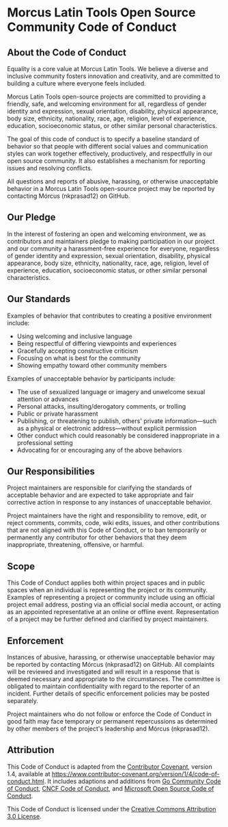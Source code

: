 # Morcus Latin Tools Open Source Community Code of Conduct

## About the Code of Conduct

Equality is a core value at Morcus Latin Tools. We believe a diverse and
inclusive community fosters innovation and creativity, and are committed to
building a culture where everyone feels included.

Morcus Latin Tools open-source projects are committed to providing a friendly,
safe, and welcoming environment for all, regardless of gender identity and
expression, sexual orientation, disability, physical appearance, body size,
ethnicity, nationality, race, age, religion, level of experience, education,
socioeconomic status, or other similar personal characteristics.

The goal of this code of conduct is to specify a baseline standard of behavior
so that people with different social values and communication styles can work
together effectively, productively, and respectfully in our open source
community. It also establishes a mechanism for reporting issues and resolving
conflicts.

All questions and reports of abusive, harassing, or otherwise unacceptable
behavior in a Morcus Latin Tools open-source project may be reported by
contacting Mórcus (nkprasad12) on GitHub.

## Our Pledge

In the interest of fostering an open and welcoming environment, we as
contributors and maintainers pledge to making participation in our project and
our community a harassment-free experience for everyone, regardless of gender
identity and expression, sexual orientation, disability, physical appearance,
body size, ethnicity, nationality, race, age, religion, level of experience,
education, socioeconomic status, or other similar personal characteristics.

## Our Standards

Examples of behavior that contributes to creating a positive environment
include:

- Using welcoming and inclusive language
- Being respectful of differing viewpoints and experiences
- Gracefully accepting constructive criticism
- Focusing on what is best for the community
- Showing empathy toward other community members

Examples of unacceptable behavior by participants include:

- The use of sexualized language or imagery and unwelcome sexual attention or
  advances
- Personal attacks, insulting/derogatory comments, or trolling
- Public or private harassment
- Publishing, or threatening to publish, others' private information—such as a
  physical or electronic address—without explicit permission
- Other conduct which could reasonably be considered inappropriate in a
  professional setting
- Advocating for or encouraging any of the above behaviors

## Our Responsibilities

Project maintainers are responsible for clarifying the standards of acceptable
behavior and are expected to take appropriate and fair corrective action in
response to any instances of unacceptable behavior.

Project maintainers have the right and responsibility to remove, edit, or reject
comments, commits, code, wiki edits, issues, and other contributions that are
not aligned with this Code of Conduct, or to ban temporarily or permanently any
contributor for other behaviors that they deem inappropriate, threatening,
offensive, or harmful.

## Scope

This Code of Conduct applies both within project spaces and in public spaces
when an individual is representing the project or its community. Examples of
representing a project or community include using an official project email
address, posting via an official social media account, or acting as an appointed
representative at an online or offline event. Representation of a project may be
further defined and clarified by project maintainers.

## Enforcement

Instances of abusive, harassing, or otherwise unacceptable behavior may be
reported by contacting Mórcus (nkprasad12) on GitHub. All complaints will be
reviewed and investigated and will result in a response that is deemed necessary
and appropriate to the circumstances. The committee is obligated to maintain
confidentiality with regard to the reporter of an incident. Further details of
specific enforcement policies may be posted separately.

Project maintainers who do not follow or enforce the Code of Conduct in good
faith may face temporary or permanent repercussions as determined by other
members of the project's leadership and Mórcus (nkprasad12).

## Attribution

This Code of Conduct is adapted from the
[Contributor Covenant][contributor-covenant-home], version 1.4, available at
https://www.contributor-covenant.org/version/1/4/code-of-conduct.html. It
includes adaptions and additions from
[Go Community Code of Conduct][golang-coc], [CNCF Code of Conduct][cncf-coc],
and [Microsoft Open Source Code of Conduct][microsoft-coc].

This Code of Conduct is licensed under the
[Creative Commons Attribution 3.0 License][cc-by-3-us].

[contributor-covenant-home]: https://www.contributor-covenant.org (https://www.contributor-covenant.org/)
[golang-coc]: https://golang.org/conduct
[cncf-coc]: https://github.com/cncf/foundation/blob/master/code-of-conduct.md
[microsoft-coc]: https://opensource.microsoft.com/codeofconduct/
[cc-by-3-us]: https://creativecommons.org/licenses/by/3.0/us/
